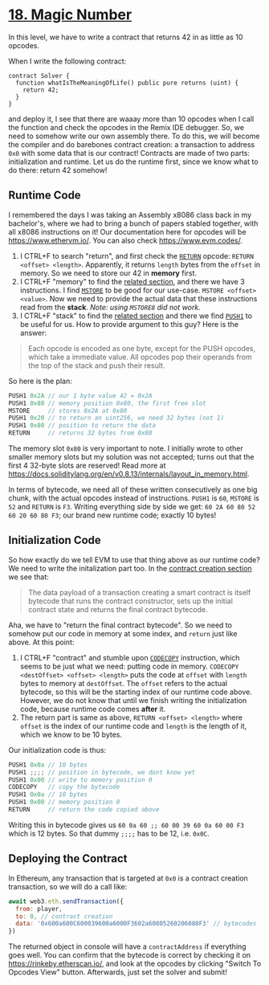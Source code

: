 # [18. Magic Number](https://ethernaut.openzeppelin.com/level/0x200d3d9Ac7bFd556057224e7aEB4161fED5608D0)

In this level, we have to write a contract that returns 42 in as little as 10 opcodes.

When I write the following contract:

```solidity
contract Solver { 
  function whatIsTheMeaningOfLife() public pure returns (uint) {
    return 42;
  }
}
```

and deploy it, I see that there are waaay more than 10 opcodes when I call the function and check the opcodes in the Remix IDE debugger. So, we need to somehow write our own assembly there. To do this, we will become the compiler and do barebones contract creation: a transaction to address `0x0` with some data that is our contract! Contracts are made of two parts: initialization and runtime. Let us do the runtime first, since we know what to do there: return 42 somehow!

## Runtime Code

I remembered the days I was taking an Assembly x8086 class back in my bachelor's, where we had to bring a bunch of papers stabled together, with all x8086 instructions on it! Our documentation here for opcodes will be <https://www.ethervm.io/>. You can also check <https://www.evm.codes/>.

1. I CTRL+F to search "return", and first check the [`RETURN`](https://www.ethervm.io/#F3) opcode: `RETURN <offset> <length>`. Apparently, it returns `length` bytes from the `offset` in memory. So we need to store our 42 in **memory** first.
2. I CTRL+F "memory" to find the [related section](https://www.ethervm.io/#memory), and there we have 3 instructions. I find [`MSTORE`](https://www.ethervm.io/#52) to be good for our use-case. `MSTORE <offset> <value>`. Now we need to provide the actual data that these instructions read from the **stack**. _Note: using `MSTORE8` did not work._
3. I CTRL+F "stack" to find the [related section](https://www.ethervm.io/#stack) and there we find [`PUSH1`](https://www.ethervm.io/#60) to be useful for us. How to provide argument to this guy? Here is the answer:

> Each opcode is encoded as one byte, except for the PUSH opcodes, which take a immediate value. All opcodes pop their operands from the top of the stack and push their result.

So here is the plan:

```c
PUSH1 0x2A // our 1 byte value 42 = 0x2A
PUSH1 0x80 // memory position 0x80, the first free slot
MSTORE     // stores 0x2A at 0x80
PUSH1 0x20 // to return an uint256, we need 32 bytes (not 1)
PUSH1 0x80 // position to return the data
RETURN     // returns 32 bytes from 0x80
```

The memory slot `0x80` is very important to note. I initially wrote to other smaller memory slots but my solution was not accepted; turns out that the first 4 32-byte slots are reserved! Read more at <https://docs.soliditylang.org/en/v0.8.13/internals/layout_in_memory.html>.

In terms of bytecode, we need all of these written consecutively as one big chunk, with the actual opcodes instead of instructions. `PUSH1` is `60`, `MSTORE` is `52` and `RETURN` is `F3`. Writing everything side by side we get: `60 2A 60 80 52 60 20 60 80 F3`; our brand new runtime code; exactly 10 bytes!

## Initialization Code

So how exactly do we tell EVM to use that thing above as our runtime code? We need to write the initalization part too. In the [contract creation section](https://www.ethervm.io/#contract-creation) we see that:

> The data payload of a transaction creating a smart contract is itself bytecode that runs the contract constructor, sets up the initial contract state and returns the final contract bytecode.

Aha, we have to "return the final contract bytecode". So we need to somehow put our code in memory at some index, and `return` just like above. At this point:

1. I CTRL+F "contract" and stumble upon [`CODECOPY`](https://www.ethervm.io/#39) instruction, which seems to be just what we need: putting code in memory. `CODECOPY <destOffset> <offset> <length>` puts the code at `offset` with `length` bytes to memory at `destOffset`. The `offset` refers to the actual bytecode, so this will be the starting index of our runtime code above. However, we do not know that until we finish writing the initialization code, because runtime code comes **after** it.
2. The return part is same as above, `RETURN <offset> <length>` where `offset` is the index of our runtime code and `length` is the length of it, which we know to be 10 bytes.

Our initialization code is thus:

```c
PUSH1 0x0a // 10 bytes
PUSH1 ;;;; // position in bytecode, we dont know yet
PUSH1 0x00 // write to memory position 0
CODECOPY   // copy the bytecode 
PUSH1 0x0a // 10 bytes
PUSH1 0x00 // memory position 0
RETURN     // return the code copied above
```

Writing this in bytecode gives us `60 0a 60 ;; 60 00 39 60 0a 60 00 F3` which is 12 bytes. So that dummy `;;;;` has to be 12, i.e. `0x0C`.

## Deploying the Contract

In Ethereum, any transaction that is targeted at `0x0` is a contract creation transaction, so we will do a call like:

```js
await web3.eth.sendTransaction({
  from: player,
  to: 0, // contract creation 
  data: '0x600a600C600039600a6000F3602a60805260206080F3' // bytecodes
})
```

The returned object in console will have a `contractAddress` if everything goes well. You can confirm that the bytecode is correct by checking it on <https://rinkeby.etherscan.io/>, and look at the opcodes by clicking "Switch To Opcodes View" button. Afterwards, just set the solver and submit!
